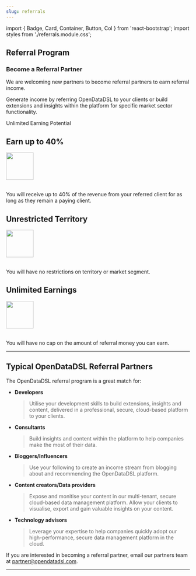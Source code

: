 ```yaml
---
slug: referrals
---
```

import { Badge, Card, Container, Button, Col } from 'react-bootstrap';
import styles from './referrals.module.css';

## Referral Program

### Become a Referral Partner
We are welcoming new partners to become referral partners to earn referral income.

Generate income by referring OpenDataDSL to your clients or build extensions and insights within the platform for specific market sector functionality.

<Container className={styles.datablock}>
    <Card className={styles.goldcard}>
        <Card.Body className={styles.body}>
            <span className={styles.goldtext}>Unlimited Earning Potential</span>
        </Card.Body>
    </Card>    
    <Card className={styles.card}>
        <Card.Body className={styles.body}>
            <h2>Earn up to 40%</h2>
            <img src="/img/home/big-savings.png" width="75px" />
            <br />
            <br />
            <p>You will receive up to 40% of the revenue from your referred client for as long as they remain a paying client.</p>
        </Card.Body>
    </Card>    
    <Card className={styles.card}>
        <Card.Body className={styles.body}>
            <h2>Unrestricted Territory</h2>
            <img src="/img/home/data-anywhere.png" width="75px" />
            <br />
            <br />
            <p>You will have no restrictions on territory or market segment.</p>
        </Card.Body>
    </Card>    
    <Card className={styles.card}>
        <Card.Body className={styles.body}>
            <h2>Unlimited Earnings</h2>
            <img src="/img/icons/curve.png" width="75px" />
            <br />
            <br />
            <p>You will have no cap on the amount of referral money you can earn.</p>
        </Card.Body>
    </Card>    
</Container>

<hr />

## Typical OpenDataDSL Referral Partners
The OpenDataDSL referral program is a great match for:

* **Developers**
  > Utilise your development skills to build extensions, insights and content, delivered in a professional, secure, cloud-based platform to your clients.
* **Consultants**
  > Build insights and content within the platform to help companies make the most of their data.
* **Bloggers/Influencers**
  > Use your following to create an income stream from blogging about and recommending the OpenDataDSL platform.
* **Content creators/Data providers**
  > Expose and monitise your content in our multi-tenant, secure cloud-based data management platform. Allow your clients to visualise, export and gain valuable insights on your content. 
* **Technology advisors**
  > Leverage your expertise to help companies quickly adopt our high-performance, secure data management platform in the cloud.






If you are interested in becoming a referral partner, email our partners team at partner@opendatadsl.com.

<hr/>
